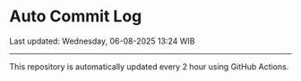 # Auto Commit Log

Last updated: Wednesday, 06-08-2025 13:24 WIB

---

This repository is automatically updated every 2 hour using GitHub Actions.
